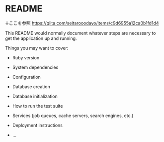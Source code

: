 # README

↓ここを参照
https://qiita.com/seitarooodayo/items/c9d6955a12ca0b1fd1d4


This README would normally document whatever steps are necessary to get the
application up and running.

Things you may want to cover:

* Ruby version

* System dependencies

* Configuration

* Database creation

* Database initialization

* How to run the test suite

* Services (job queues, cache servers, search engines, etc.)

* Deployment instructions

* ...
